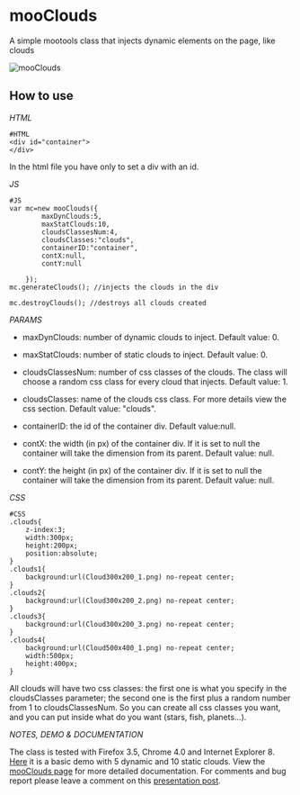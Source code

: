 mooClouds
==================

A simple mootools class that injects dynamic elements on the page, like clouds

![mooClouds](http://eqepa.com/Playground/Mootools/mooClouds/mooClouds187x80.png)
 
How to use
----------

*HTML*

	#HTML
	<div id="container">	
	</div>

In the html file you have only to set a div with an id.

*JS*

	#JS
    var mc=new mooClouds({
			maxDynClouds:5,
			maxStatClouds:10,
			cloudsClassesNum:4,
			cloudsClasses:"clouds",
			containerID:"container",
			contX:null,
			contY:null
			
		});
	mc.generateClouds(); //injects the clouds in the div
	
	mc.destroyClouds(); //destroys all clouds created
	
	
*PARAMS*

* maxDynClouds: number of dynamic clouds to inject. Default value: 0.

* maxStatClouds: number of static clouds to inject. Default value: 0.

* cloudsClassesNum: number of css classes of the clouds. The class will choose a random css class for every cloud that injects. Default value: 1.

* cloudsClasses: name of the clouds css class. For more details view the css section. Default value: "clouds".

* containerID: the id of the container div. Default value:null.

* contX: the width (in px) of the container div. If it is set to null the container will take the dimension from its parent. Default value: null.

* contY: the height (in px) of the container div. If it is set to null the container will take the dimension from its parent. Default value: null.

*CSS*

	#CSS
	.clouds{
		z-index:3;
		width:300px;
		height:200px;
		position:absolute;
	}
	.clouds1{
		background:url(Cloud300x200_1.png) no-repeat center;
	}
	.clouds2{
		background:url(Cloud300x200_2.png) no-repeat center;
	}
	.clouds3{
		background:url(Cloud300x200_3.png) no-repeat center;
	}
	.clouds4{
		background:url(Cloud500x400_1.png) no-repeat center;
		width:500px;
		height:400px;
	}
	
All clouds will have two css classes: the first one is what you specify in the cloudsClasses parameter; the second one is the first plus a random number from 1 to cloudsClassesNum.
So you can create all css classes you want, and you can put inside what do you want (stars, fish, planets...).


*NOTES, DEMO & DOCUMENTATION*

The class is tested with Firefox 3.5, Chrome 4.0 and Internet Explorer 8.
[Here](http://eqepa.com/Playground/Mootools/mooClouds/Example/demo.html) it is a basic demo with 5 dynamic and 10 static clouds.
View the [mooClouds page](http://eqepa.com/en/projects/mootools-plugins/mooclouds/) for more detailed documentation.
For comments and bug report please leave a comment on this [presentation post](http://eqepa.com/en/blog/2010/03/mooclouds-0-6-released/).
